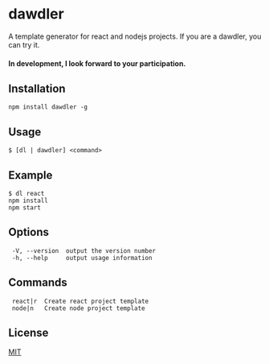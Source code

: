 # dawdler
A template generator for react and nodejs projects. If you are a dawdler, you can try it.
#### In development, I look forward to your participation.

## Installation
```
npm install dawdler -g
```

## Usage
```
$ [dl | dawdler] <command>
```

## Example
```
$ dl react
npm install
npm start
```

## Options
```
 -V, --version  output the version number
 -h, --help     output usage information
```

## Commands

```
 react|r  Create react project template
 node|n   Create node project template
```

## License
[MIT](https://github.com/lijinke666/dawdler/blob/master/LICENCE)

